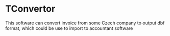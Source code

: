 TConvertor
==========

This software can convert invoice from some Czech company to output dbf format, which could be use to import to accountant software